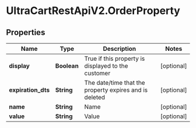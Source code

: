 # UltraCartRestApiV2.OrderProperty

## Properties
Name | Type | Description | Notes
------------ | ------------- | ------------- | -------------
**display** | **Boolean** | True if this property is displayed to the customer | [optional] 
**expiration_dts** | **String** | The date/time that the property expires and is deleted | [optional] 
**name** | **String** | Name | [optional] 
**value** | **String** | Value | [optional] 


